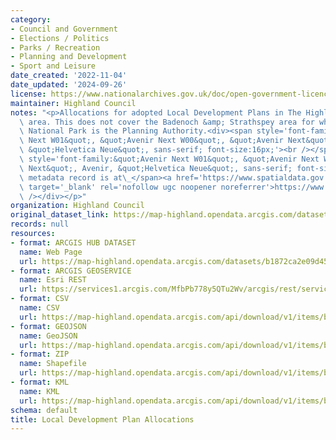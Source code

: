 ```yaml
---
category:
- Council and Government
- Elections / Politics
- Parks / Recreation
- Planning and Development
- Sport and Leisure
date_created: '2022-11-04'
date_updated: '2024-09-26'
license: https://www.nationalarchives.gov.uk/doc/open-government-licence/version/3/
maintainer: Highland Council
notes: "<p>Allocations for adopted Local Development Plans in The Highland Council\
  \ area. This does not cover the Badenoch &amp; Strathspey area for which the Cairngorm\
  \ National Park is the Planning Authority.<div><span style='font-family:&quot;Avenir\
  \ Next W01&quot;, &quot;Avenir Next W00&quot;, &quot;Avenir Next&quot;, Avenir,\
  \ &quot;Helvetica Neue&quot;, sans-serif; font-size:16px;'><br /></span></div><div><span\
  \ style='font-family:&quot;Avenir Next W01&quot;, &quot;Avenir Next W00&quot;, &quot;Avenir\
  \ Next&quot;, Avenir, &quot;Helvetica Neue&quot;, sans-serif; font-size:16px;'>Gemini\
  \ metadata record is at\_</span><a href='https://www.spatialdata.gov.scot/geonetwork/srv/eng/catalog.search#/metadata/580a0c77-072e-4765-83c1-abfc6fd6dce2'\
  \ target='_blank' rel='nofollow ugc noopener noreferrer'>https://www.spatialdata.gov.scot/geonetwork/srv/eng/catalog.search#/metadata/580a0c77-072e-4765-83c1-abfc6fd6dce2</a><br\
  \ /></div></p>"
organization: Highland Council
original_dataset_link: https://map-highland.opendata.arcgis.com/datasets/b1872ca2e09d45f1bf632f2730113ea8_0
records: null
resources:
- format: ARCGIS HUB DATASET
  name: Web Page
  url: https://map-highland.opendata.arcgis.com/datasets/b1872ca2e09d45f1bf632f2730113ea8_0
- format: ARCGIS GEOSERVICE
  name: Esri REST
  url: https://services1.arcgis.com/MfbPb778y5QTu2Wv/arcgis/rest/services/LocalDevelopmentPlanAllocations/FeatureServer/0
- format: CSV
  name: CSV
  url: https://map-highland.opendata.arcgis.com/api/download/v1/items/b1872ca2e09d45f1bf632f2730113ea8/csv?layers=0
- format: GEOJSON
  name: GeoJSON
  url: https://map-highland.opendata.arcgis.com/api/download/v1/items/b1872ca2e09d45f1bf632f2730113ea8/geojson?layers=0
- format: ZIP
  name: Shapefile
  url: https://map-highland.opendata.arcgis.com/api/download/v1/items/b1872ca2e09d45f1bf632f2730113ea8/shapefile?layers=0
- format: KML
  name: KML
  url: https://map-highland.opendata.arcgis.com/api/download/v1/items/b1872ca2e09d45f1bf632f2730113ea8/kml?layers=0
schema: default
title: Local Development Plan Allocations
---
```

